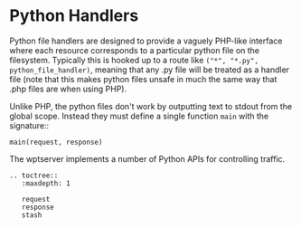 # Python Handlers

Python file handlers are designed to provide a vaguely PHP-like interface
where each resource corresponds to a particular python file on the
filesystem. Typically this is hooked up to a route like ``("*",
"*.py", python_file_handler)``, meaning that any .py file will be
treated as a handler file (note that this makes python files unsafe in
much the same way that .php files are when using PHP).

Unlike PHP, the python files don't work by outputting text to stdout
from the global scope. Instead they must define a single function
`main` with the signature::

    main(request, response)

The wptserver implements a number of Python APIs for controlling traffic.

```eval_rst
.. toctree::
   :maxdepth: 1

   request
   response
   stash
```
